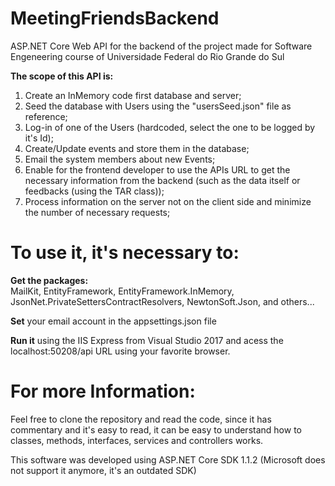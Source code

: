 # MeetingFriendsBackend
ASP.NET Core Web API for the backend of the project made for Software Engeneering course of Universidade Federal do Rio Grande do Sul 

**The scope of this API is:**  
1) Create an InMemory code first database and server;
2) Seed the database with Users using the "usersSeed.json" file as reference;
3) Log-in of one of the Users (hardcoded, select the one to be logged by it's Id);
4) Create/Update events and store them in the database; 
5) Email the system members about new Events;
6) Enable for the frontend developer to use the APIs URL to get the necessary information from the backend (such as the data itself or feedbacks (using the TAR class));
7) Process information on the server not on the client side and minimize the number of necessary requests;

# To use it, it's necessary to:    
**Get the packages:**   
MailKit, EntityFramework, EntityFramework.InMemory, JsonNet.PrivateSettersContractResolvers, NewtonSoft.Json, and others...    
		
**Set** your email account in the appsettings.json file    

**Run it** using the IIS Express from Visual Studio 2017 and acess the localhost:50208/api URL using your favorite browser.

# For more Information:
Feel free to clone the repository and read the code, since it has commentary and it's easy to read, it can be easy to understand how to classes, methods, interfaces, services and controllers works.

This software was developed using ASP.NET Core SDK 1.1.2 (Microsoft does not support it anymore, it's an outdated SDK)
